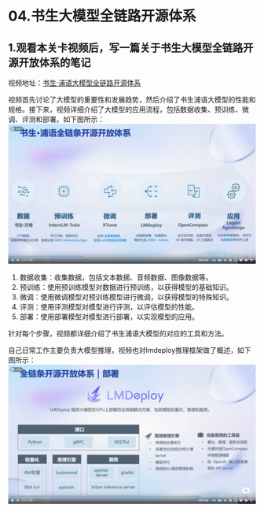 # 04.书生大模型全链路开源体系

## 1.观看本关卡视频后，写一篇关于书生大模型全链路开源开放体系的笔记

视频地址：[书生·浦语大模型全链路开源体系](https://www.bilibili.com/video/BV1Rc411b7ns/?vd_source=c2084f9e0e8426bd35ccaa4664f9a8cc)

视频首先讨论了大模型的重要性和发展趋势，然后介绍了书生浦语大模型的性能和规格。接下来，视频详细介绍了大模型的应用流程，包括数据收集、预训练、微调、评测和部署。如下图所示：
![](../images/23-04-04.png)

1. 数据收集：收集数据，包括文本数据、音频数据、图像数据等。
2. 预训练：使用预训练模型对数据进行预训练，以获得模型的基础知识。
3. 微调：使用微调模型对预训练模型进行微调，以获得模型的特殊知识。
4. 评测：使用评测模型对模型进行评测，以评估模型的性能。
5. 部署：使用部署模型对模型进行部署，以实现模型的应用。

针对每个步骤，视频都详细介绍了书生浦语大模型的对应的工具和方法。

自己日常工作主要负责大模型推理，视频也对lmdeploy推理框架做了概述，如下图所示：
![](../images/23-04-05.png)

<br><br>
<Vssue :title="$title" />
